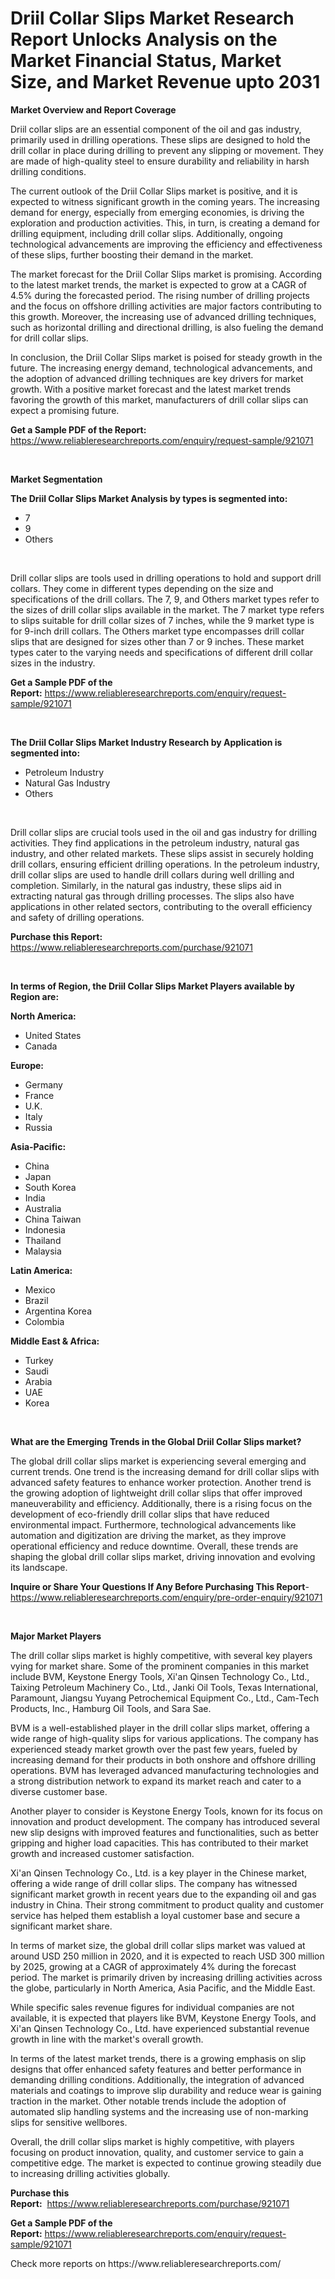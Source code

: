 <p><h1>Driil Collar Slips Market Research Report Unlocks Analysis on the Market Financial Status, Market Size, and Market Revenue upto 2031</h1></p><p><strong>Market Overview and Report Coverage</strong></p>
<p><p>Driil collar slips are an essential component of the oil and gas industry, primarily used in drilling operations. These slips are designed to hold the drill collar in place during drilling to prevent any slipping or movement. They are made of high-quality steel to ensure durability and reliability in harsh drilling conditions.</p><p>The current outlook of the Driil Collar Slips market is positive, and it is expected to witness significant growth in the coming years. The increasing demand for energy, especially from emerging economies, is driving the exploration and production activities. This, in turn, is creating a demand for drilling equipment, including drill collar slips. Additionally, ongoing technological advancements are improving the efficiency and effectiveness of these slips, further boosting their demand in the market.</p><p>The market forecast for the Driil Collar Slips market is promising. According to the latest market trends, the market is expected to grow at a CAGR of 4.5% during the forecasted period. The rising number of drilling projects and the focus on offshore drilling activities are major factors contributing to this growth. Moreover, the increasing use of advanced drilling techniques, such as horizontal drilling and directional drilling, is also fueling the demand for drill collar slips.</p><p>In conclusion, the Driil Collar Slips market is poised for steady growth in the future. The increasing energy demand, technological advancements, and the adoption of advanced drilling techniques are key drivers for market growth. With a positive market forecast and the latest market trends favoring the growth of this market, manufacturers of drill collar slips can expect a promising future.</p></p>
<p><strong>Get a Sample PDF of the Report:</strong> <a href="https://www.reliableresearchreports.com/enquiry/request-sample/921071">https://www.reliableresearchreports.com/enquiry/request-sample/921071</a></p>
<p>&nbsp;</p>
<p><strong>Market Segmentation</strong></p>
<p><strong>The Driil Collar Slips Market Analysis by types is segmented into:</strong></p>
<p><ul><li>7</li><li>9</li><li>Others</li></ul></p>
<p>&nbsp;</p>
<p><p>Drill collar slips are tools used in drilling operations to hold and support drill collars. They come in different types depending on the size and specifications of the drill collars. The 7, 9, and Others market types refer to the sizes of drill collar slips available in the market. The 7 market type refers to slips suitable for drill collar sizes of 7 inches, while the 9 market type is for 9-inch drill collars. The Others market type encompasses drill collar slips that are designed for sizes other than 7 or 9 inches. These market types cater to the varying needs and specifications of different drill collar sizes in the industry.</p></p>
<p><strong>Get a Sample PDF of the Report:</strong>&nbsp;<a href="https://www.reliableresearchreports.com/enquiry/request-sample/921071">https://www.reliableresearchreports.com/enquiry/request-sample/921071</a></p>
<p>&nbsp;</p>
<p><strong>The Driil Collar Slips Market Industry Research by Application is segmented into:</strong></p>
<p><ul><li>Petroleum Industry</li><li>Natural Gas Industry</li><li>Others</li></ul></p>
<p>&nbsp;</p>
<p><p>Drill collar slips are crucial tools used in the oil and gas industry for drilling activities. They find applications in the petroleum industry, natural gas industry, and other related markets. These slips assist in securely holding drill collars, ensuring efficient drilling operations. In the petroleum industry, drill collar slips are used to handle drill collars during well drilling and completion. Similarly, in the natural gas industry, these slips aid in extracting natural gas through drilling processes. The slips also have applications in other related sectors, contributing to the overall efficiency and safety of drilling operations.</p></p>
<p><strong>Purchase this Report:</strong>&nbsp; <a href="https://www.reliableresearchreports.com/purchase/921071">https://www.reliableresearchreports.com/purchase/921071</a></p>
<p>&nbsp;</p>
<p><strong>In terms of Region, the Driil Collar Slips Market Players available by Region are:</strong></p>
<p>
    <p> <strong> North America: </strong>
        <ul>
            <li>United States</li>
            <li>Canada</li>
        </ul>
        </p> 
    <p> <strong> Europe: </strong>
        <ul>
            <li>Germany</li>
            <li>France</li>
            <li>U.K.</li>
            <li>Italy</li>
            <li>Russia</li>
        </ul>
        </p> 
    <p> <strong> Asia-Pacific: </strong>
        <ul>
            <li>China</li>
            <li>Japan</li>
            <li>South Korea</li>
            <li>India</li>
            <li>Australia</li>
            <li>China Taiwan</li>
            <li>Indonesia</li>
            <li>Thailand</li>
            <li>Malaysia</li>
        </ul>
        </p> 
    <p> <strong> Latin America: </strong>
        <ul>
            <li>Mexico</li>
            <li>Brazil</li>
            <li>Argentina Korea</li>
            <li>Colombia</li>
        </ul>
        </p> 
    <p> <strong> Middle East & Africa: </strong>
        <ul>
            <li>Turkey</li>
            <li>Saudi</li>
            <li>Arabia</li>
            <li>UAE</li>
            <li>Korea</li>
        </ul>
    </p>
    </p>
<p>&nbsp;</p>
<p><strong>What are the Emerging Trends in the Global Driil Collar Slips market?</strong></p>
<p><p>The global drill collar slips market is experiencing several emerging and current trends. One trend is the increasing demand for drill collar slips with advanced safety features to enhance worker protection. Another trend is the growing adoption of lightweight drill collar slips that offer improved maneuverability and efficiency. Additionally, there is a rising focus on the development of eco-friendly drill collar slips that have reduced environmental impact. Furthermore, technological advancements like automation and digitization are driving the market, as they improve operational efficiency and reduce downtime. Overall, these trends are shaping the global drill collar slips market, driving innovation and evolving its landscape.</p></p>
<p><strong>Inquire or Share Your Questions If Any Before Purchasing This Report</strong>- <a href="https://www.reliableresearchreports.com/enquiry/pre-order-enquiry/921071">https://www.reliableresearchreports.com/enquiry/pre-order-enquiry/921071</a></p>
<p>&nbsp;</p>
<p><strong>Major Market Players</strong></p>
<p><p>The drill collar slips market is highly competitive, with several key players vying for market share. Some of the prominent companies in this market include BVM, Keystone Energy Tools, Xi'an Qinsen Technology Co., Ltd., Taixing Petroleum Machinery Co., Ltd., Janki Oil Tools, Texas International, Paramount, Jiangsu Yuyang Petrochemical Equipment Co., Ltd., Cam-Tech Products, Inc., Hamburg Oil Tools, and Sara Sae.</p><p>BVM is a well-established player in the drill collar slips market, offering a wide range of high-quality slips for various applications. The company has experienced steady market growth over the past few years, fueled by increasing demand for their products in both onshore and offshore drilling operations. BVM has leveraged advanced manufacturing technologies and a strong distribution network to expand its market reach and cater to a diverse customer base.</p><p>Another player to consider is Keystone Energy Tools, known for its focus on innovation and product development. The company has introduced several new slip designs with improved features and functionalities, such as better gripping and higher load capacities. This has contributed to their market growth and increased customer satisfaction.</p><p>Xi'an Qinsen Technology Co., Ltd. is a key player in the Chinese market, offering a wide range of drill collar slips. The company has witnessed significant market growth in recent years due to the expanding oil and gas industry in China. Their strong commitment to product quality and customer service has helped them establish a loyal customer base and secure a significant market share.</p><p>In terms of market size, the global drill collar slips market was valued at around USD 250 million in 2020, and it is expected to reach USD 300 million by 2025, growing at a CAGR of approximately 4% during the forecast period. The market is primarily driven by increasing drilling activities across the globe, particularly in North America, Asia Pacific, and the Middle East.</p><p>While specific sales revenue figures for individual companies are not available, it is expected that players like BVM, Keystone Energy Tools, and Xi'an Qinsen Technology Co., Ltd. have experienced substantial revenue growth in line with the market's overall growth.</p><p>In terms of the latest market trends, there is a growing emphasis on slip designs that offer enhanced safety features and better performance in demanding drilling conditions. Additionally, the integration of advanced materials and coatings to improve slip durability and reduce wear is gaining traction in the market. Other notable trends include the adoption of automated slip handling systems and the increasing use of non-marking slips for sensitive wellbores.</p><p>Overall, the drill collar slips market is highly competitive, with players focusing on product innovation, quality, and customer service to gain a competitive edge. The market is expected to continue growing steadily due to increasing drilling activities globally.</p></p>
<p><strong>Purchase this Report:</strong>&nbsp;&nbsp;<a href="https://www.reliableresearchreports.com/purchase/921071">https://www.reliableresearchreports.com/purchase/921071</a></p>
<p></p>
<p><strong>Get a Sample PDF of the Report:</strong>&nbsp;<a href="https://www.reliableresearchreports.com/enquiry/request-sample/921071">https://www.reliableresearchreports.com/enquiry/request-sample/921071</a></p>
<p>Check more reports on https://www.reliableresearchreports.com/</p>